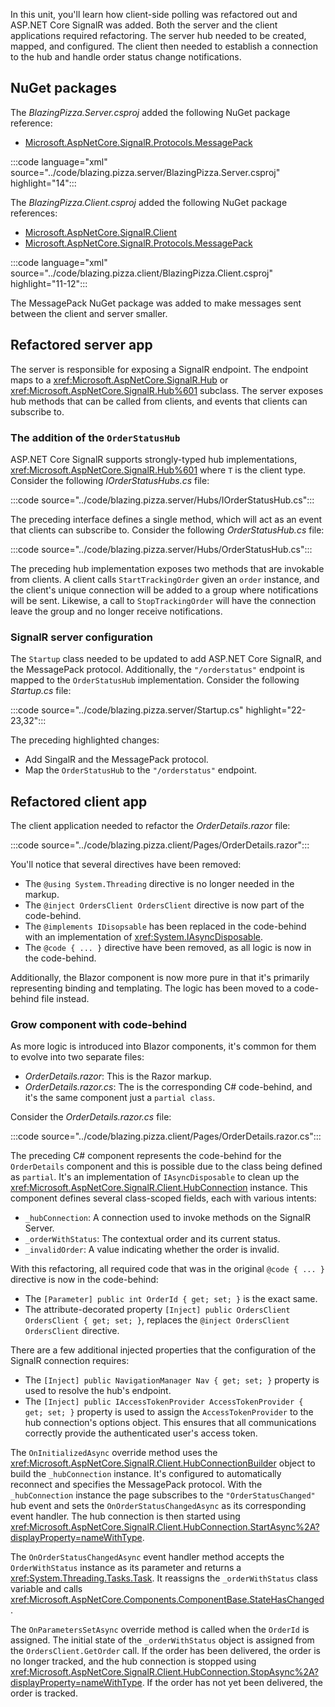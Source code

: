 In this unit, you'll learn how client-side polling was refactored out and ASP.NET Core SignalR was added. Both the server and the client applications required refactoring. The server hub needed to be created, mapped, and configured. The client then needed to establish a connection to the hub and handle order status change notifications.

## NuGet packages

The _BlazingPizza.Server.csproj_ added the following NuGet package reference:

- [Microsoft.AspNetCore.SignalR.Protocols.MessagePack](https://www.nuget.org/packages/Microsoft.AspNetCore.SignalR.Protocols.MessagePack)

:::code language="xml" source="../code/blazing.pizza.server/BlazingPizza.Server.csproj" highlight="14":::

The _BlazingPizza.Client.csproj_ added the following NuGet package references:

- [Microsoft.AspNetCore.SignalR.Client](https://www.nuget.org/packages/Microsoft.AspNetCore.SignalR.Client)
- [Microsoft.AspNetCore.SignalR.Protocols.MessagePack](https://www.nuget.org/packages/Microsoft.AspNetCore.SignalR.Protocols.MessagePack)

:::code language="xml" source="../code/blazing.pizza.client/BlazingPizza.Client.csproj" highlight="11-12":::

The MessagePack NuGet package was added to make messages sent between the client and server smaller.

## Refactored server app

The server is responsible for exposing a SignalR endpoint. The endpoint maps to a <xref:Microsoft.AspNetCore.SignalR.Hub> or <xref:Microsoft.AspNetCore.SignalR.Hub%601> subclass. The server exposes hub methods that can be called from clients, and events that clients can subscribe to.

### The addition of the `OrderStatusHub`

ASP.NET Core SignalR supports strongly-typed hub implementations, <xref:Microsoft.AspNetCore.SignalR.Hub%601> where `T` is the client type. Consider the following _IOrderStatusHubs.cs_ file:

:::code source="../code/blazing.pizza.server/Hubs/IOrderStatusHub.cs":::

The preceding interface defines a single method, which will act as an event that clients can subscribe to. Consider the following _OrderStatusHub.cs_ file:

:::code source="../code/blazing.pizza.server/Hubs/OrderStatusHub.cs":::

The preceding hub implementation exposes two methods that are invokable from clients. A client calls `StartTrackingOrder` given an `order` instance, and the client's unique connection will be added to a group where notifications will be sent. Likewise, a call to `StopTrackingOrder` will have the connection leave the group and no longer receive notifications.

### SignalR server configuration

The `Startup` class needed to be updated to add ASP.NET Core SignalR, and the MessagePack protocol. Additionally, the `"/orderstatus"` endpoint is mapped to the `OrderStatusHub` implementation. Consider the following _Startup.cs_ file:

:::code source="../code/blazing.pizza.server/Startup.cs" highlight="22-23,32":::

The preceding highlighted changes:

- Add SingalR and the MessagePack protocol.
- Map the `OrderStatusHub` to the `"/orderstatus"` endpoint.

## Refactored client app

The client application needed to refactor the _OrderDetails.razor_ file:

:::code source="../code/blazing.pizza.client/Pages/OrderDetails.razor":::

You'll notice that several directives have been removed:

- The `@using System.Threading` directive is no longer needed in the markup.
- The `@inject OrdersClient OrdersClient` directive is now part of the code-behind.
- The `@implements IDisopsable` has been replaced in the code-behind with an implementation of <xref:System.IAsyncDisposable>.
- The `@code { ... }` directive have been removed, as all logic is now in the code-behind.

Additionally, the Blazor component is now more pure in that it's primarily representing binding and templating. The logic has been moved to a code-behind file instead.

### Grow component with code-behind

As more logic is introduced into Blazor components, it's common for them to evolve into two separate files:

- _OrderDetails.razor_: This is the Razor markup.
- _OrderDetails.razor.cs_: The is the corresponding C# code-behind, and it's the same component just a `partial class`.

Consider the _OrderDetails.razor.cs_ file:

:::code source="../code/blazing.pizza.client/Pages/OrderDetails.razor.cs":::

The preceding C# component represents the code-behind for the `OrderDetails` component and this is possible due to the class being defined as `partial`. It's an implementation of `IAsyncDisposable` to clean up the <xref:Microsoft.AspNetCore.SignalR.Client.HubConnection> instance. This component defines several class-scoped fields, each with various intents:

- `_hubConnection`: A connection used to invoke methods on the SignalR Server.
- `_orderWithStatus`: The contextual order and its current status.
- `_invalidOrder`: A value indicating whether the order is invalid.

With this refactoring, all required code that was in the original `@code { ... }` directive is now in the code-behind:

- The `[Parameter] public int OrderId { get; set; }` is the exact same.
- The attribute-decorated property `[Inject] public OrdersClient OrdersClient { get; set; }`, replaces the `@inject OrdersClient OrdersClient` directive.

There are a few additional injected properties that the configuration of the SignalR connection requires:

- The `[Inject] public NavigationManager Nav { get; set; }` property is used to resolve the hub's endpoint.
- The `[Inject] public IAccessTokenProvider AccessTokenProvider { get; set; }` property is used to assign the `AccessTokenProvider` to the hub connection's options object. This ensures that all communications correctly provide the authenticated user's access token.

The `OnInitializedAsync` override method uses the <xref:Microsoft.AspNetCore.SignalR.Client.HubConnectionBuilder> object to build the `_hubConnection` instance. It's configured to automatically reconnect and specifies the MessagePack protocol. With the `_hubConnection` instance the page subscribes to the `"OrderStatusChanged"` hub event and sets the `OnOrderStatusChangedAsync` as its corresponding event handler. The hub connection is then started using <xref:Microsoft.AspNetCore.SignalR.Client.HubConnection.StartAsync%2A?displayProperty=nameWithType>.

The `OnOrderStatusChangedAsync` event handler method accepts the `OrderWithStatus` instance as its parameter and returns a <xref:System.Threading.Tasks.Task>. It reassigns the `_orderWithStatus` class variable and calls <xref:Microsoft.AspNetCore.Components.ComponentBase.StateHasChanged>.

The `OnParametersSetAsync` override method is called when the `OrderId` is assigned. The initial state of the `_orderWithStatus` object is assigned from the `OrdersClient.GetOrder` call. If the order has been delivered, the order is no longer tracked, and the hub connection is stopped using <xref:Microsoft.AspNetCore.SignalR.Client.HubConnection.StopAsync%2A?displayProperty=nameWithType>. If the order has not yet been delivered, the order is tracked.
